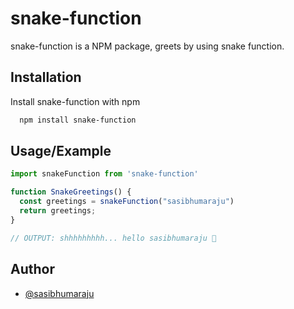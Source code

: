 
# snake-function

snake-function is a NPM package, greets by using snake function.


## Installation

Install snake-function with npm

```bash
  npm install snake-function
```
    
## Usage/Example

```javascript
import snakeFunction from 'snake-function'

function SnakeGreetings() {
  const greetings = snakeFunction("sasibhumaraju")
  return greetings;
}

// OUTPUT: shhhhhhhhh... hello sasibhumaraju 🐍
```


## Author

- [@sasibhumaraju](https://www.github.com/sasibhumaraju)

